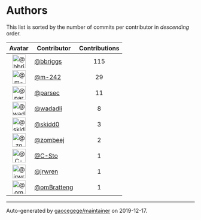 # Authors

This list is sorted by the number of commits per contributor in _descending_ order.

Avatar|Contributor|Contributions
:-:|---|:-:
<img class='float-left rounded-1' src='https://avatars2.githubusercontent.com/u/2350379?v=4' width='36' height='36' alt='@bbriggs'>|[@bbriggs](https://github.com/bbriggs)|115
<img class='float-left rounded-1' src='https://avatars1.githubusercontent.com/u/42339812?v=4' width='36' height='36' alt='@m-242'>|[@m-242](https://github.com/m-242)|29
<img class='float-left rounded-1' src='https://avatars1.githubusercontent.com/u/15082726?v=4' width='36' height='36' alt='@parsec'>|[@parsec](https://github.com/parsec)|11
<img class='float-left rounded-1' src='https://avatars0.githubusercontent.com/u/12193210?v=4' width='36' height='36' alt='@wadadli'>|[@wadadli](https://github.com/wadadli)|8
<img class='float-left rounded-1' src='https://avatars2.githubusercontent.com/u/41529317?v=4' width='36' height='36' alt='@skidd0'>|[@skidd0](https://github.com/skidd0)|3
<img class='float-left rounded-1' src='https://avatars2.githubusercontent.com/u/496590?v=4' width='36' height='36' alt='@zombeej'>|[@zombeej](https://github.com/zombeej)|2
<img class='float-left rounded-1' src='https://avatars0.githubusercontent.com/u/7466346?v=4' width='36' height='36' alt='@C-Sto'>|[@C-Sto](https://github.com/C-Sto)|1
<img class='float-left rounded-1' src='https://avatars3.githubusercontent.com/u/106443?v=4' width='36' height='36' alt='@jrwren'>|[@jrwren](https://github.com/jrwren)|1
<img class='float-left rounded-1' src='https://avatars2.githubusercontent.com/u/1681525?v=4' width='36' height='36' alt='@omBratteng'>|[@omBratteng](https://github.com/omBratteng)|1

---

Auto-generated by [gaocegege/maintainer](https://github.com/gaocegege/maintainer) on 2019-12-17.
